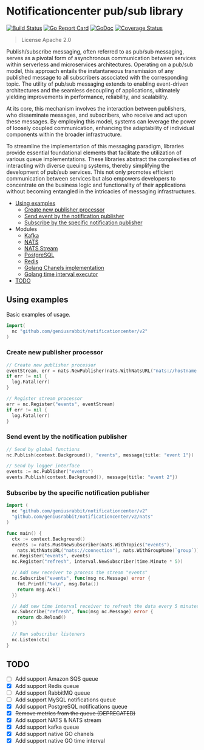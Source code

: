 # Notificationcenter pub/sub library

[![Build Status](https://github.com/geniusrabbit/notificationcenter/workflows/Tests/badge.svg)](https://github.com/geniusrabbit/notificationcenter/actions?workflow=Tests)
[![Go Report Card](https://goreportcard.com/badge/github.com/geniusrabbit/notificationcenter)](https://goreportcard.com/report/github.com/geniusrabbit/notificationcenter)
[![GoDoc](https://godoc.org/github.com/geniusrabbit/notificationcenter?status.svg)](https://godoc.org/github.com/geniusrabbit/notificationcenter)
[![Coverage Status](https://coveralls.io/repos/github/geniusrabbit/notificationcenter/badge.svg)](https://coveralls.io/github/geniusrabbit/notificationcenter)

> License Apache 2.0

Publish/subscribe messaging, often referred to as pub/sub messaging, serves as a pivotal form of asynchronous communication between services within serverless and microservices architectures. Operating on a pub/sub model, this approach entails the instantaneous transmission of any published message to all subscribers associated with the corresponding topic. The utility of pub/sub messaging extends to enabling event-driven architectures and the seamless decoupling of applications, ultimately yielding improvements in performance, reliability, and scalability.

At its core, this mechanism involves the interaction between publishers, who disseminate messages, and subscribers, who receive and act upon these messages. By employing this model, systems can leverage the power of loosely coupled communication, enhancing the adaptability of individual components within the broader infrastructure.

To streamline the implementation of this messaging paradigm, libraries provide essential foundational elements that facilitate the utilization of various queue implementations. These libraries abstract the complexities of interacting with diverse queuing systems, thereby simplifying the development of pub/sub services. This not only promotes efficient communication between services but also empowers developers to concentrate on the business logic and functionality of their applications without becoming entangled in the intricacies of messaging infrastructures.

- [Using examples](#using-examples)
  - [Create new publisher processor](#create-new-publisher-processor)
  - [Send event by the notification publisher](#send-event-by-the-notification-publisher)
  - [Subscribe by the specific notification publisher](#subscribe-by-the-specific-notification-publisher)
- Modules
  - [Kafka](kafka)
  - [NATS](nats)
  - [NATS Stream](natstream)
  - [PostgreSQL](pg)
  - [Redis](redis)
  - [Golang Chanels implementation](gochan)
  - [Golang time interval executor](interval)
- [TODO](#todo)

## Using examples

Basic examples of usage.

```go
import(
  nc "github.com/geniusrabbit/notificationcenter/v2"
)
```

### Create new publisher processor

```go
// Create new publisher processor
eventStream, err = nats.NewPublisher(nats.WithNatsURL("nats://hostname:4222/group?topics=event"))
if err != nil {
  log.Fatal(err)
}

// Register stream processor
err = nc.Register("events", eventStream)
if err != nil {
  log.Fatal(err)
}
```

### Send event by the notification publisher

```go
// Send by global functions
nc.Publish(context.Background(), "events", message{title: "event 1"})

// Send by logger interface
events := nc.Publisher("events")
events.Publish(context.Background(), message{title: "event 2"})
```

### Subscribe by the specific notification publisher

```go
import (
  nc "github.com/geniusrabbit/notificationcenter/v2"
  "github.com/geniusrabbit/notificationcenter/v2/nats"
)

func main() {
  ctx := context.Background()
  events := nats.MustNewSubscriber(nats.WithTopics("events"),
    nats.WithNatsURL("nats://connection"), nats.WithGroupName(`group`))
  nc.Register("events", events)
  nc.Register("refresh", interval.NewSubscriber(time.Minute * 5))

  // Add new receiver to process the stream "events"
  nc.Subscribe("events", func(msg nc.Message) error {
    fmt.Printf("%v\n", msg.Data())
    return msg.Ack()
  })

  // Add new time interval receiver to refresh the data every 5 minutes
  nc.Subscribe("refresh", func(msg nc.Message) error {
    return db.Reload()
  })

  // Run subscriber listeners
  nc.Listen(ctx)
}
```

## TODO

- [ ] Add support Amazon SQS queue
- [X] Add support Redis queue
- [ ] Add support RabbitMQ queue
- [ ] Add support MySQL notifications queue
- [X] Add support PostgreSQL notifications queue
- [X] ~~Remove metrics from the queue (DEPRECATED)~~
- [X] Add support NATS & NATS stream
- [X] Add support kafka queue
- [X] Add support native GO chanels
- [X] Add support native GO time interval
